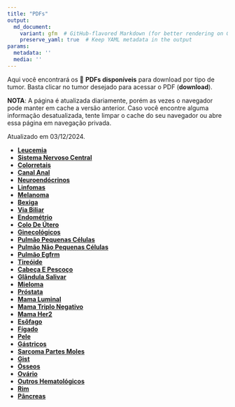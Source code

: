```yaml
---
title: "PDFs"
output: 
  md_document:
    variant: gfm  # GitHub-flavored Markdown (for better rendering on GitHub)
    preserve_yaml: true  # Keep YAML metadata in the output
params:
  metadata: ''
  media: ''
---
```


Aqui você encontrará os 📝 **PDFs disponíveis** para download por tipo
de tumor. Basta clicar no tumor desejado para acessar o PDF
(**download**).

**NOTA**: A página é atualizada diariamente, porém as vezes o navegador
pode manter em cache a versão anterior. Caso você encontre alguma
informação desatualizada, tente limpar o cache do seu navegador ou abre
essa página em navegação privada.

Atualizado em 03/12/2024.

- [**Leucemia**](https://coeoralmeds-e768.restdb.io/media/674eb01df63b8048000766ce?download=true)
- [**Sistema Nervoso
  Central**](https://coeoralmeds-e768.restdb.io/media/674eb01ff63b8048000766d1?download=true)
- [**Colorretais**](https://coeoralmeds-e768.restdb.io/media/674eb021f63b8048000766d6?download=true)
- [**Canal
  Anal**](https://coeoralmeds-e768.restdb.io/media/674eb023f63b8048000766d8?download=true)
- [**Neuroendócrinos**](https://coeoralmeds-e768.restdb.io/media/674eb024f63b8048000766da?download=true)
- [**Linfomas**](https://coeoralmeds-e768.restdb.io/media/674eb026f63b8048000766dc?download=true)
- [**Melanoma**](https://coeoralmeds-e768.restdb.io/media/674eb027f63b8048000766de?download=true)
- [**Bexiga**](https://coeoralmeds-e768.restdb.io/media/674eb029f63b8048000766e0?download=true)
- [**Via
  Biliar**](https://coeoralmeds-e768.restdb.io/media/674eb02af63b8048000766e2?download=true)
- [**Endométrio**](https://coeoralmeds-e768.restdb.io/media/674eb02bf63b8048000766e4?download=true)
- [**Colo De
  Útero**](https://coeoralmeds-e768.restdb.io/media/674eb02df63b8048000766e6?download=true)
- [**Ginecológicos**](https://coeoralmeds-e768.restdb.io/media/674eb02ef63b8048000766e8?download=true)
- [**Pulmão Pequenas
  Células**](https://coeoralmeds-e768.restdb.io/media/674eb030f63b8048000766ea?download=true)
- [**Pulmão Não Pequenas
  Células**](https://coeoralmeds-e768.restdb.io/media/674eb031f63b8048000766ec?download=true)
- [**Pulmão
  Egfrm**](https://coeoralmeds-e768.restdb.io/media/674eb033f63b8048000766ee?download=true)
- [**Tireóide**](https://coeoralmeds-e768.restdb.io/media/674eb036f63b8048000766f2?download=true)
- [**Cabeça E
  Pescoço**](https://coeoralmeds-e768.restdb.io/media/674eb037f63b8048000766f4?download=true)
- [**Glândula
  Salivar**](https://coeoralmeds-e768.restdb.io/media/674eb039f63b8048000766f6?download=true)
- [**Mieloma**](https://coeoralmeds-e768.restdb.io/media/674eb03af63b8048000766f8?download=true)
- [**Próstata**](https://coeoralmeds-e768.restdb.io/media/674eb03bf63b8048000766fa?download=true)
- [**Mama
  Luminal**](https://coeoralmeds-e768.restdb.io/media/674eb03ef63b8048000766fe?download=true)
- [**Mama Triplo
  Negativo**](https://coeoralmeds-e768.restdb.io/media/674eb040f63b804800076700?download=true)
- [**Mama
  Her2**](https://coeoralmeds-e768.restdb.io/media/674eb041f63b804800076702?download=true)
- [**Esôfago**](https://coeoralmeds-e768.restdb.io/media/674eb043f63b804800076704?download=true)
- [**Fígado**](https://coeoralmeds-e768.restdb.io/media/674eb044f63b804800076706?download=true)
- [**Pele**](https://coeoralmeds-e768.restdb.io/media/674eb045f63b804800076708?download=true)
- [**Gástricos**](https://coeoralmeds-e768.restdb.io/media/674eb047f63b80480007670a?download=true)
- [**Sarcoma Partes
  Moles**](https://coeoralmeds-e768.restdb.io/media/674eb048f63b80480007670c?download=true)
- [**Gist**](https://coeoralmeds-e768.restdb.io/media/674eb04af63b80480007670e?download=true)
- [**Ósseos**](https://coeoralmeds-e768.restdb.io/media/674eb04bf63b804800076710?download=true)
- [**Ovário**](https://coeoralmeds-e768.restdb.io/media/674eb04cf63b804800076712?download=true)
- [**Outros
  Hematológicos**](https://coeoralmeds-e768.restdb.io/media/674eb04ef63b804800076714?download=true)
- [**Rim**](https://coeoralmeds-e768.restdb.io/media/674eb04ff63b804800076716?download=true)
- [**Pâncreas**](https://coeoralmeds-e768.restdb.io/media/674eb051f63b804800076718?download=true)
